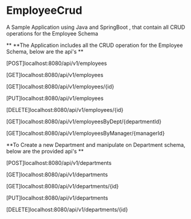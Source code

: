 # EmployeeCrud
A Sample Application using Java and SpringBoot , that contain all CRUD operations for the Employee Schema

**
**The Application includes all the CRUD operation for the Employee Schema, below are the api's
**

[POST]localhost:8080/api/v1/employees

[GET]localhost:8080/api/v1/employees

[GET]localhost:8080/api/v1/employees/{id}

[PUT]localhost:8080/api/v1/employees

[DELETE]localhost:8080/api/v1/employees/{id}

[GET]localhost:8080/api/v1/employeesByDept/{departmentId}

[GET]localhost:8080/api/v1/employeesByManager/{managerId}


**To Create a new Department and manipulate on Department schema, below are the provided api's
**

[POST]localhost:8080/api/v1/departments

[GET]localhost:8080/api/v1/departments

[GET]localhost:8080/api/v1/departments/{id}

[PUT]localhost:8080/api/v1/departments

[DELETE]localhost:8080/api/v1/departments/{id}
